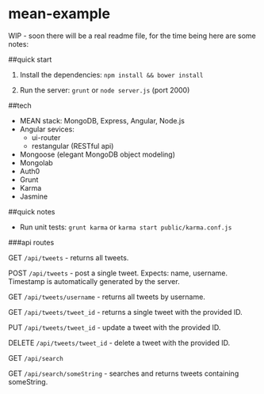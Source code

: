 # mean-example


WIP - soon there will be a real readme file, for the time being here are some notes:

##quick start

1) Install the dependencies: `npm install && bower install`

2) Run the server: `grunt` or `node server.js` (port 2000)


##tech

- MEAN stack: MongoDB, Express, Angular, Node.js
- Angular sevices: 
  - ui-router
  - restangular (RESTful api)
- Mongoose (elegant MongoDB object modeling)
- Mongolab
- Auth0
- Grunt
- Karma
- Jasmine


##quick notes

- Run unit tests: `grunt karma` or `karma start public/karma.conf.js`


###api routes

GET `/api/tweets` - returns all tweets.

POST `/api/tweets` - post a single tweet. Expects: name, username. Timestamp is automatically generated by the server.


GET `/api/tweets/username` - returns all tweets by username.

GET `/api/tweets/tweet_id` - returns a single tweet with the provided ID.

PUT `/api/tweets/tweet_id` - update a tweet with the provided ID.

DELETE `/api/tweets/tweet_id` - delete a tweet with the provided ID.


GET `/api/search`

GET `/api/search/someString` - searches and returns tweets containing someString.